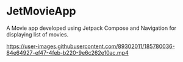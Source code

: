 # JetMovieApp
A Movie app developed using Jetpack Compose and Navigation for displaying list of movies.


https://user-images.githubusercontent.com/89302011/185780036-84e64927-ef47-4feb-b220-9e6c262e10ac.mp4

